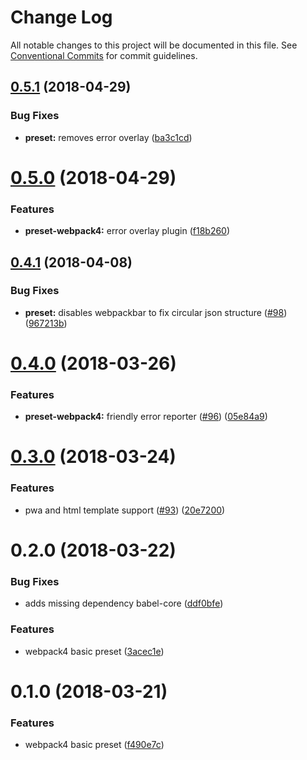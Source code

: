 # Change Log

All notable changes to this project will be documented in this file.
See [Conventional Commits](https://conventionalcommits.org) for commit guidelines.

<a name="0.5.1"></a>
## [0.5.1](https://github.com/clippedjs/clipped/compare/@clipped/preset-webpack4@0.5.0...@clipped/preset-webpack4@0.5.1) (2018-04-29)


### Bug Fixes

* **preset:** removes error overlay ([ba3c1cd](https://github.com/clippedjs/clipped/commit/ba3c1cd))




<a name="0.5.0"></a>
# [0.5.0](https://github.com/clippedjs/clipped/compare/@clipped/preset-webpack4@0.4.1...@clipped/preset-webpack4@0.5.0) (2018-04-29)


### Features

* **preset-webpack4:** error overlay plugin ([f18b260](https://github.com/clippedjs/clipped/commit/f18b260))




<a name="0.4.1"></a>
## [0.4.1](https://github.com/clippedjs/clipped/compare/@clipped/preset-webpack4@0.4.0...@clipped/preset-webpack4@0.4.1) (2018-04-08)


### Bug Fixes

* **preset:** disables webpackbar to fix circular json structure ([#98](https://github.com/clippedjs/clipped/issues/98)) ([967213b](https://github.com/clippedjs/clipped/commit/967213b))




<a name="0.4.0"></a>
# [0.4.0](https://github.com/clippedjs/clipped/compare/@clipped/preset-webpack4@0.3.0...@clipped/preset-webpack4@0.4.0) (2018-03-26)


### Features

* **preset-webpack4:** friendly error reporter ([#96](https://github.com/clippedjs/clipped/issues/96)) ([05e84a9](https://github.com/clippedjs/clipped/commit/05e84a9))




<a name="0.3.0"></a>
# [0.3.0](https://github.com/clippedjs/clipped/compare/@clipped/preset-webpack4@0.2.0...@clipped/preset-webpack4@0.3.0) (2018-03-24)


### Features

* pwa and html template support ([#93](https://github.com/clippedjs/clipped/issues/93)) ([20e7200](https://github.com/clippedjs/clipped/commit/20e7200))




<a name="0.2.0"></a>
# 0.2.0 (2018-03-22)


### Bug Fixes

* adds missing dependency babel-core ([ddf0bfe](https://github.com/clippedjs/clipped/commit/ddf0bfe))


### Features

* webpack4 basic preset ([3acec1e](https://github.com/clippedjs/clipped/commit/3acec1e))




<a name="0.1.0"></a>
# 0.1.0 (2018-03-21)


### Features

* webpack4 basic preset ([f490e7c](https://github.com/clippedjs/clipped/commit/f490e7c))
